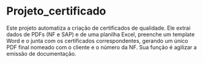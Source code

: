 # Projeto_certificado
Este projeto automatiza a criação de certificados de qualidade. Ele extrai dados de PDFs (NF e SAP) e de uma planilha Excel, preenche um template Word e o junta com os certificados correspondentes, gerando um único PDF final nomeado com o cliente e o número da NF. Sua função é agilizar a emissão de documentação.
